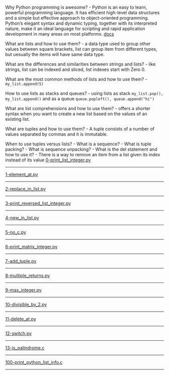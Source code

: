 Why Python programming is awesome? 
	- Python is an easy to learn, powerful programming language. It has efficient high-level data structures and a simple but effective approach to object-oriented programming. Python’s elegant syntax and dynamic typing, together with its interpreted nature, make it an ideal language for scripting and rapid application development in many areas on most platforms.
[docs](https://docs.python.org/3/tutorial/index.html "docs")

What are lists and how to use them?
	- a data type used to group other values between square brackets, list can group item from different types, but uesually the items will have same data type.

What are the differences and similarities between strings and lists?
	- like strings, list can be indexed and sliced, list indexes start with Zero 0.

What are the most common methods of lists and how to use them?
	- `my_list.append(5)`

How to use lists as stacks and queues?
	- using lists as stack `my_list.pop(), my_list.append()` and as a queue `queue.popleft(), queue.append("hi")`

What are list comprehensions and how to use them?
	- offers a shorter syntax when you want to create a new list based on the values of an existing list.

What are tuples and how to use them?
	- A tuple consists of a number of values separated by commas and it is immutable.

When to use tuples versus lists?
	- 
What is a sequence?
	- 
What is tuple packing?
	- 
What is sequence unpacking?
	- 
What is the del statement and how to use it?
	-  There is a way to remove an item from a list given its index instead of its value
[0-print_list_integer.py](https://github.com/saiAl/alx-higher_level_programming/tree/main/0x03-python-data_structures/0-print_list_integer.py "0-print_list_integer.py")

--------------

[1-element_at.py](https://github.com/saiAl/alx-higher_level_programming/tree/main/0x03-python-data_structures/1-element_at.py "1-element_at.py")

--------------

[2-replace_in_list.py](https://github.com/saiAl/alx-higher_level_programming/tree/main/0x03-python-data_structures/2-replace_in_list.py "2-replace_in_list.py")

--------------

[3-print_reversed_list_integer.py](https://github.com/saiAl/alx-higher_level_programming/tree/main/0x03-python-data_structures/3-print_reversed_list_integer.py "3-print_reversed_list_integer.py")

--------------

[4-new_in_list.py](https://github.com/saiAl/alx-higher_level_programming/tree/main/0x03-python-data_structures/4-new_in_list.py "4-new_in_list.py")

--------------

[5-no_c.py](https://github.com/saiAl/alx-higher_level_programming/tree/main/0x03-python-data_structures/5-no_c.py "5-no_c.py")

--------------

[6-print_matrix_integer.py](https://github.com/saiAl/alx-higher_level_programming/tree/main/0x03-python-data_structures/6-print_matrix_integer.py "6-print_matrix_integer.py")

--------------

[7-add_tuple.py](https://github.com/saiAl/alx-higher_level_programming/tree/main/0x03-python-data_structures/7-add_tuple.py "7-add_tuple.py")

--------------

[8-multiple_returns.py](https://github.com/saiAl/alx-higher_level_programming/tree/main/0x03-python-data_structures/8-multiple_returns.py "8-multiple_returns.py")

--------------

[9-max_integer.py](https://github.com/saiAl/alx-higher_level_programming/tree/main/0x03-python-data_structures/9-max_integer.py "9-max_integer.py")

--------------

[10-divisible_by_2.py](https://github.com/saiAl/alx-higher_level_programming/tree/main/0x03-python-data_structures/10-divisible_by_2.py "10-divisible_by_2.py")

--------------

[11-delete_at.py](https://github.com/saiAl/alx-higher_level_programming/tree/main/0x03-python-data_structures/11-delete_at.py "11-delete_at.py")

--------------

[12-switch.py](https://github.com/saiAl/alx-higher_level_programming/tree/main/0x03-python-data_structures/12-switch.py "12-switch.py")

--------------

[13-is_palindrome.c](https://github.com/saiAl/alx-higher_level_programming/tree/main/0x03-python-data_structures/13-is_palindrome.c "13-is_palindrome.c")

--------------

[100-print_python_list_info.c](https://github.com/saiAl/alx-higher_level_programming/tree/main/0x03-python-data_structures/100-print_python_list_info.c "100-print_python_list_info.c")

--------------
